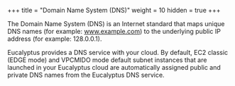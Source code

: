 +++
title = "Domain Name System (DNS)"
weight = 10
hidden = true
+++

The Domain Name System (DNS) is an Internet standard that maps unique DNS names (for example: www.example.com) to the underlying public IP address (for example: 128.0.0.1). 

Eucalyptus provides a DNS service with your cloud. By default, EC2 classic (EDGE mode) and VPCMIDO mode default subnet instances that are launched in your Eucalyptus cloud are automatically assigned public and private DNS names from the Eucalyptus DNS service. 

